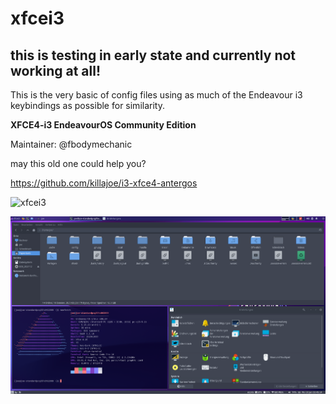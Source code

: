 # xfcei3

## this is testing in early state and currently not working at all!

This is the very basic of config files using as much of the Endeavour i3 keybindings as possible for similarity.

**XFCE4-i3 EndeavourOS Community Edition**

Maintainer: @fbodymechanic

may this old one could help you?

https://github.com/killajoe/i3-xfce4-antergos

![xfcei3](https://user-images.githubusercontent.com/86021832/146091728-93837f71-6bfc-424a-b12d-8f4f7dad3519.png)

![xfcei3-tiling](https://raw.githubusercontent.com/EndeavourOS-Community-Editions/xfcei3/main/xfcei3-tiling.png)
